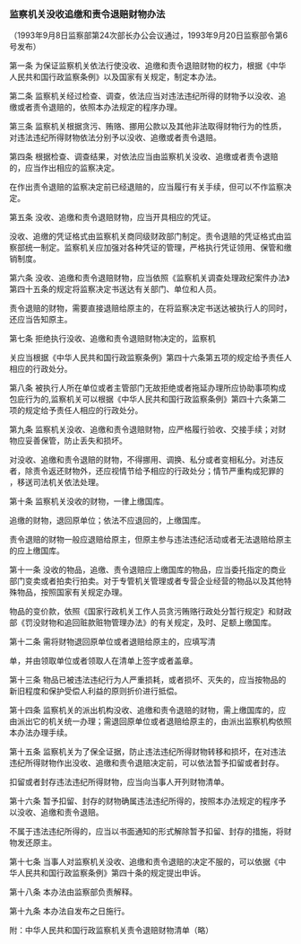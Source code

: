 ### **监察机关没收追缴和责令退赔财物办法**

（1993年9月8日监察部第24次部长办公会议通过，1993年9月20日监察部令第6号发布）

第一条 为保证监察机关依法行使没收、追缴和责令退赔财物的权力，根据《中华人民共和国行政监察条例》以及国家有关规定，制定本办法。

第二条 监察机关经过检查、调查，依法应当对违法违纪所得的财物予以没收、追缴或者责令退赔的，依照本办法规定的程序办理。

第三条 监察机关根据贪污、贿赂、挪用公款以及其他非法取得财物行为的性质，对违法违纪所得财物依法分别予以没收、追缴或者责令退赔。

第四条 根据检查、调查结果，对依法应当由监察机关没收、追缴或者责令退赔的，应当作出相应的监察决定。

在作出责令退赔的监察决定前已经退赔的，应当履行有关手续，但可以不作监察决定。

第五条 没收、追缴和责令退赔财物，应当开具相应的凭证。

没收、追缴的凭证格式由监察机关商同级财政部门制定。责令退赔的凭证格式由监察部统一制定。监察机关应加强对各种凭证的管理，严格执行凭证领用、保管和缴销制度。

第六条 没收、追缴和责令退赔财物，应当依照《监察机关调查处理政纪案件办法》第四十五条的规定将监察决定书送达有关部门、单位和人员。

责令退赔的财物，需要直接退赔给原主的，在将监察决定书送达被执行人的同时，还应当告知原主。

第七条 拒绝执行没收、追缴和责令退赔财物决定的，监察机

关应当根据《中华人民共和国行政监察条例》第四十六条第五项的规定给予责任人相应的行政处分。

第八条 被执行人所在单位或者主管部门无故拒绝或者拖延办理所应协助事项构成包庇行为的,监察机关可以根据《中华人民共和国行政监察条例》第四十六条第二项的规定给予责任人相应的行政处分。

第九条 监察机关没收、追缴和责令退赔财物，应严格履行验收、交接手续；对财物应妥善保管，防止丢失和损坏。

对没收、追缴和责令退赔的财物，不得挪用、调换、私分或者变相私分。对违反者，除责令返还财物外，还应视情节给予相应的行政处分；情节严重构成犯罪的 ，移送司法机关依法处理。

第十条 监察机关没收的财物，一律上缴国库。

追缴的财物，退回原单位；依法不应退回的，上缴国库。

责令退赔的财物一般应退赔给原主，但原主参与违法违纪活动或者无法退赔给原主的应上缴国库。

第十一条 没收的物品，追缴、责令退赔应上缴国库的物品，应当委托指定的商业部门变卖或者拍卖行拍卖。对于专管机关管理或者专营企业经营的物品以及其他特殊物品，按照国家有关规定办理。

物品的变价款，依照《国家行政机关工作人员贪污贿赂行政处分暂行规定》和财政部《罚没财物和追回赃款赃物管理办法》的有关规定，及时、足额上缴国库。

第十二条 需将财物退回原单位或者退赔给原主的，应填写清

单，并由领取单位或者领取人在清单上签字或者盖章。

第十三条 物品已被违法违纪行为人严重损耗，或者损坏、灭失的，应当按物品的新旧程度和保护受偿人利益的原则折价进行抵偿。

第十四条 监察机关的派出机构没收、追缴和责令退赔的财物，需上缴国库的，应由派出它的机关统一办理；需退回原单位或者退赔给原主的，由派出监察机构依照本办法办理手续。

第十五条 监察机关为了保全证据，防止违法违纪所得财物转移和损坏，在对违法违纪所得财物作出没收、追缴和责令退赔决定前，可以依法暂予扣留或者封存。

扣留或者封存违法违纪所得财物，应当向当事人开列财物清单。

第十六条 暂予扣留、封存的财物确属违法违纪所得的，按照本办法规定的程序予以没收、追缴和责令退赔。

不属于违法违纪所得的，应当以书面通知的形式解除暂予扣留、封存的措施，将财物发还原主。

第十七条 当事人对监察机关没收、追缴和责令退赔的决定不服的，可以依据《中华人民共和国行政监察条例》第四十条的规定提出申诉。

第十八条 本办法由监察部负责解释。

第十九条 本办法自发布之日施行。

附：中华人民共和国行政监察机关责令退赔财物清单（略）